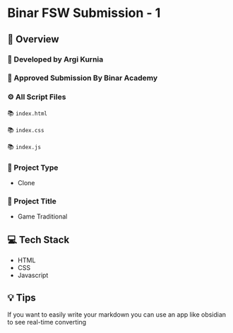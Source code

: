 # Binar FSW Submission - 1

## 📌 Overview

### 👷 Developed by Argi Kurnia

### 📝 Approved Submission By Binar Academy

### ⚙ All Script Files

📚 `index.html`

📚 `index.css`

📚 `index.js`

### 🚀 Project Type

- Clone

### 🚀 Project Title

- Game Traditional

## 💻 Tech Stack

- HTML
- CSS
- Javascript

## 💡 Tips

If you want to easily write your markdown you can use an app like obsidian to see real-time converting
